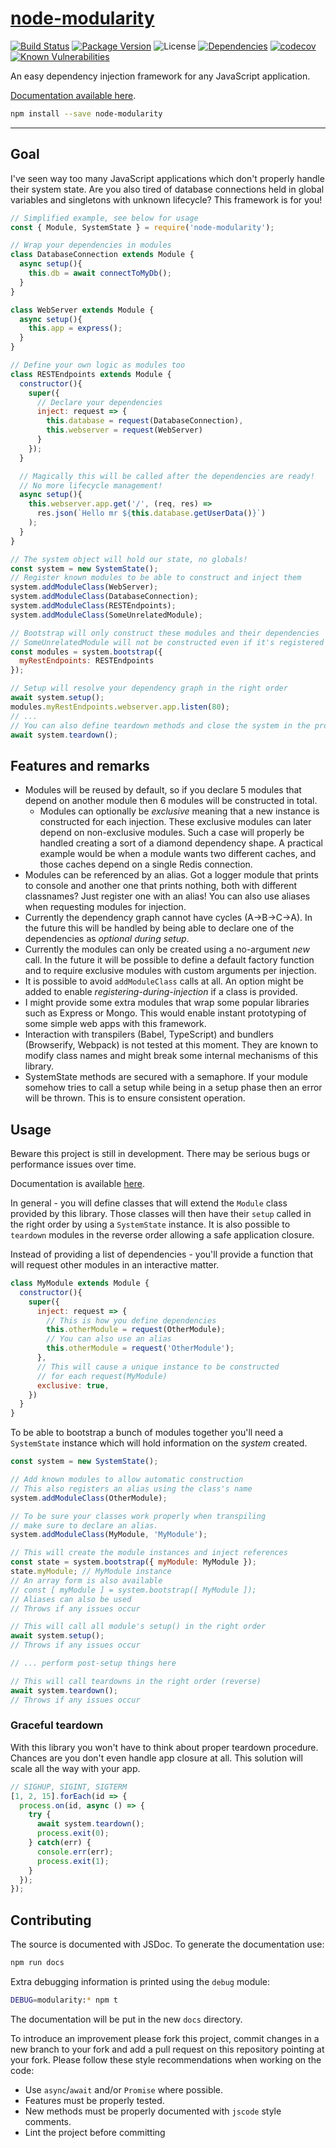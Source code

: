 # [node-modularity](https://github.com/walasek/node-modularity)

[![Build Status](https://img.shields.io/travis/walasek/node-modularity.svg?style=flat-square)](https://travis-ci.org/walasek/node-modularity) [![Package Version](https://img.shields.io/npm/v/node-modularity.svg?style=flat-square)](https://www.npmjs.com/package/node-modularity) ![License](https://img.shields.io/npm/l/node-modularity.svg?style=flat-square) [![Dependencies](https://david-dm.org/walasek/node-modularity.svg)](https://david-dm.org/walasek/node-modularity)  [![codecov](https://codecov.io/gh/walasek/node-modularity/branch/master/graph/badge.svg)](https://codecov.io/gh/walasek/node-modularity) [![Known Vulnerabilities](https://snyk.io/test/github/walasek/node-modularity/badge.svg?targetFile=package.json)](https://snyk.io/test/github/walasek/node-modularity?targetFile=package.json)

An easy dependency injection framework for any JavaScript application.

[Documentation available here](https://walasek.github.io/node-modularity/).

```bash
npm install --save node-modularity
```

---

## Goal

I've seen way too many JavaScript applications which don't properly handle their system state. Are you also tired of database connections held in global variables and singletons with unknown lifecycle? This framework is for you!

```javascript
// Simplified example, see below for usage
const { Module, SystemState } = require('node-modularity');

// Wrap your dependencies in modules
class DatabaseConnection extends Module {
  async setup(){
    this.db = await connectToMyDb();
  }
}

class WebServer extends Module {
  async setup(){
    this.app = express();
  }
}

// Define your own logic as modules too
class RESTEndpoints extends Module {
  constructor(){
    super({
      // Declare your dependencies
      inject: request => {
        this.database = request(DatabaseConnection),
        this.webserver = request(WebServer)
      }
    });
  }

  // Magically this will be called after the dependencies are ready!
  // No more lifecycle management!
  async setup(){
    this.webserver.app.get('/', (req, res) =>
      res.json(`Hello mr ${this.database.getUserData()}`)
    );
  }
}

// The system object will hold our state, no globals!
const system = new SystemState();
// Register known modules to be able to construct and inject them
system.addModuleClass(WebServer);
system.addModuleClass(DatabaseConnection);
system.addModuleClass(RESTEndpoints);
system.addModuleClass(SomeUnrelatedModule);

// Bootstrap will only construct these modules and their dependencies
// SomeUnrelatedModule will not be constructed even if it's registered
const modules = system.bootstrap({
  myRestEndpoints: RESTEndpoints
});

// Setup will resolve your dependency graph in the right order
await system.setup();
modules.myRestEndpoints.webserver.app.listen(80);
// ...
// You can also define teardown methods and close the system in the proper order!
await system.teardown();
```

## Features and remarks

- Modules will be reused by default, so if you declare 5 modules that depend on another module then 6 modules will be constructed in total.
  - Modules can optionally be _exclusive_ meaning that a new instance is constructed for each injection. These exclusive modules can later depend on non-exclusive modules. Such a case will properly be handled creating a sort of a diamond dependency shape. A practical example would be when a module wants two different caches, and those caches depend on a single Redis connection.
- Modules can be referenced by an alias. Got a logger module that prints to console and another one that prints nothing, both with different classnames? Just register one with an alias! You can also use aliases when requesting modules for injection.
- Currently the dependency graph cannot have cycles (A->B->C->A). In the future this will be handled by being able to declare one of the dependencies as _optional during setup_.
- Currently the modules can only be created using a no-argument _new_ call. In the future it will be possible to define a default factory function and to require exclusive modules with custom arguments per injection.
- It is possible to avoid `addModuleClass` calls at all. An option might be added to enable _registering-during-injection_ if a class is provided.
- I might provide some extra modules that wrap some popular libraries such as Express or Mongo. This would enable instant prototyping of some simple web apps with this framework.
- Interaction with transpilers (Babel, TypeScript) and bundlers (Browserify, Webpack) is not tested at this moment. They are known to modify class names and might break some internal mechanisms of this library.
- SystemState methods are secured with a semaphore. If your module somehow tries to call a setup while being in a setup phase then an error will be thrown. This is to ensure consistent operation.

## Usage

Beware this project is still in development. There may be serious bugs or performance issues over time.

Documentation is available [here](https://walasek.github.io/node-modularity/).

In general - you will define classes that will extend the `Module` class provided by this library. Those classes will then have their `setup` called in the right order by using a `SystemState` instance. It is also possible to `teardown` modules in the reverse order allowing a safe application closure.

Instead of providing a list of dependencies - you'll provide a function that will request other modules in an interactive matter.

```javascript
class MyModule extends Module {
  constructor(){
    super({
      inject: request => {
        // This is how you define dependencies
        this.otherModule = request(OtherModule);
        // You can also use an alias
        this.otherModule = request('OtherModule');
      },
      // This will cause a unique instance to be constructed
      // for each request(MyModule)
      exclusive: true,
    })
  }
}
```

To be able to bootstrap a bunch of modules together you'll need a `SystemState` instance which will hold information on the _system_ created.

```javascript
const system = new SystemState();

// Add known modules to allow automatic construction
// This also registers an alias using the class's name
system.addModuleClass(OtherModule);

// To be sure your classes work properly when transpiling
// make sure to declare an alias.
system.addModuleClass(MyModule, 'MyModule');

// This will create the module instances and inject references
const state = system.bootstrap({ myModule: MyModule });
state.myModule; // MyModule instance
// An array form is also available
// const [ myModule ] = system.bootstrap([ MyModule ]);
// Aliases can also be used
// Throws if any issues occur

// This will call all module's setup() in the right order
await system.setup();
// Throws if any issues occur

// ... perform post-setup things here

// This will call teardowns in the right order (reverse)
await system.teardown();
// Throws if any issues occur
```

### Graceful teardown

With this library you won't have to think about proper teardown procedure. Chances are you don't even handle app closure at all. This solution will scale all the way with your app.

```javascript
// SIGHUP, SIGINT, SIGTERM
[1, 2, 15].forEach(id => {
  process.on(id, async () => {
    try {
      await system.teardown();
      process.exit(0);
    } catch(err) {
      console.err(err);
      process.exit(1);
    }
  });
});
```

## Contributing

The source is documented with JSDoc. To generate the documentation use:

```bash
npm run docs
```

Extra debugging information is printed using the `debug` module:

```bash
DEBUG=modularity:* npm t
```

The documentation will be put in the new `docs` directory.

To introduce an improvement please fork this project, commit changes in a new branch to your fork and add a pull request on this repository pointing at your fork. Please follow these style recommendations when working on the code:

* Use `async`/`await` and/or `Promise` where possible.
* Features must be properly tested.
* New methods must be properly documented with `jscode` style comments.
* Lint the project before committing
